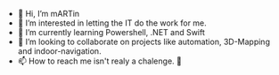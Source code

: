 - 👋 Hi, I’m mARTin
- 👀 I’m interested in letting the IT do the work for me.
- 🌱 I’m currently learning Powershell, .NET and Swift
- 💞️ I’m looking to collaborate on projects like automation, 3D-Mapping and indoor-navigation.
- 📫 How to reach me isn't realy a chalenge. 💌

<!---
m-reisner/m-reisner is a ✨ special ✨ repository because its `README.md` (this file) appears on your GitHub profile.
You can click the Preview link to take a look at your changes.
--->
